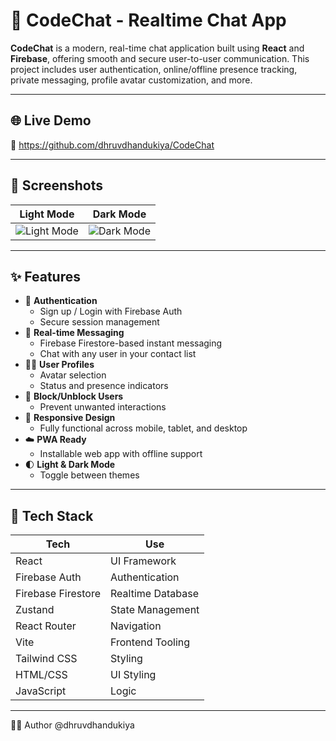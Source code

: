 # 💬 CodeChat - Realtime Chat App 

**CodeChat** is a modern, real-time chat application built using **React** and **Firebase**, offering smooth and secure user-to-user communication. This project includes user authentication, online/offline presence tracking, private messaging, profile avatar customization, and more.

---

## 🌐 Live Demo

🔗 https://github.com/dhruvdhandukiya/CodeChat

---

## 📸 Screenshots

| Light Mode | Dark Mode |
|------------|-----------|
| ![Light Mode](./screenshots/light-mode.png) | ![Dark Mode](./screenshots/dark-mode.png) |

---

## ✨ Features

- 🔐 **Authentication**
  - Sign up / Login with Firebase Auth
  - Secure session management
- 💬 **Real-time Messaging**
  - Firebase Firestore-based instant messaging
  - Chat with any user in your contact list
- 🧑‍💼 **User Profiles**
  - Avatar selection
  - Status and presence indicators
- 🚫 **Block/Unblock Users**
  - Prevent unwanted interactions
- 📱 **Responsive Design**
  - Fully functional across mobile, tablet, and desktop
- ☁️ **PWA Ready**
  - Installable web app with offline support
- 🌓 **Light & Dark Mode**
  - Toggle between themes


---

## 🔧 Tech Stack

| Tech         | Use |
|--------------|-----|
| React        | UI Framework |
| Firebase Auth | Authentication |
| Firebase Firestore | Realtime Database |
| Zustand      | State Management |
| React Router | Navigation |
| Vite         | Frontend Tooling |
| Tailwind CSS | Styling  |
| HTML/CSS     | UI Styling |
| JavaScript   | Logic |

---

👨‍💻 Author
@dhruvdhandukiya